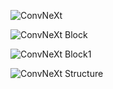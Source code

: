 ![ConvNeXt](https://res.cloudinary.com/practicaldev/image/fetch/s--kk2HJ117--/c_limit%2Cf_auto%2Cfl_progressive%2Cq_auto%2Cw_880/https://dev-to-uploads.s3.amazonaws.com/uploads/articles/dicydgyvhytymzo9inwn.png)

![ConvNeXt Block](https://user-images.githubusercontent.com/29043871/197199637-9cd8b61b-632a-4cad-9361-b2db0af8c574.png)

![ConvNeXt Block1](https://img-blog.csdnimg.cn/5ddf2d71218c48258f3b32ae45e9a925.png?x-oss-process=image/watermark,type_d3F5LXplbmhlaQ,shadow_50,text_Q1NETiBA5aSq6Ziz6Iqx55qE5bCP57u_6LGG,size_20,color_FFFFFF,t_70,g_se,x_16#pic_center)

![ConvNeXt Structure](https://images.ctfassets.net/y988zltxytlp/26x4OQTMvNQ46kn131nD5T/f267cc1bc41c0c99c42f92c8d0db7bee/6230919cb578c07dcebbe952__5eb5c24d-eaeb-48d6-8fdb-a8866edcaee9)